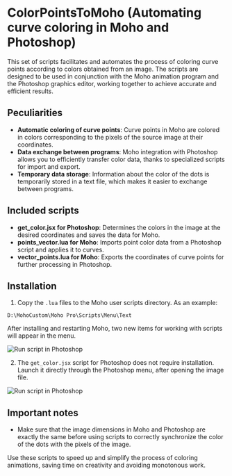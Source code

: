 # ColorPointsToMoho (Automating curve coloring in Moho and Photoshop)

This set of scripts facilitates and automates the process of coloring curve points according to colors obtained from an image. The scripts are designed to be used in conjunction with the Moho animation program and the Photoshop graphics editor, working together to achieve accurate and efficient results.

## Peculiarities

- **Automatic coloring of curve points**: Curve points in Moho are colored in colors corresponding to the pixels of the source image at their coordinates.
- **Data exchange between programs**: Moho integration with Photoshop allows you to efficiently transfer color data, thanks to specialized scripts for import and export.
- **Temporary data storage**: Information about the color of the dots is temporarily stored in a text file, which makes it easier to exchange between programs.

## Included scripts

- **get_color.jsx for Photoshop**: Determines the colors in the image at the desired coordinates and saves the data for Moho.
- **points_vector.lua for Moho**: Imports point color data from a Photoshop script and applies it to curves.
- **vector_points.lua for Moho**: Exports the coordinates of curve points for further processing in Photoshop.

## Installation

1. Copy the `.lua` files to the Moho user scripts directory. As an example:
```
D:\MohoCustom\Moho Pro\Scripts\Menu\Text
```
After installing and restarting Moho, two new items for working with scripts will appear in the menu.

![Run script in Photoshop](https://multwork.ru/images/txt_menu.png)


2. The `get_color.jsx` script for Photoshop does not require installation. Launch it directly through the Photoshop menu, after opening the image file.

![Run script in Photoshop](https://multwork.ru/images/jsx.png)


## Important notes

- Make sure that the image dimensions in Moho and Photoshop are exactly the same before using scripts to correctly synchronize the color of the dots with the pixels of the image.

Use these scripts to speed up and simplify the process of coloring animations, saving time on creativity and avoiding monotonous work.

